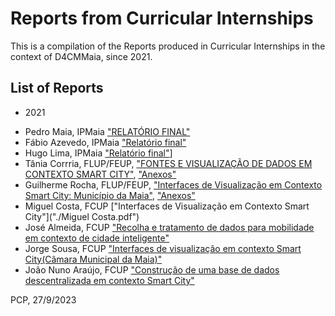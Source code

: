 # Reports from Curricular Internships

This is a compilation of the Reports produced in Curricular Internships in the context of D4CMMaia, since 2021.

## List of Reports

* 2021
 - Pedro Maia, IPMaia ["RELATÓRIO FINAL"]('./Pedro%20Maia.docx') 
 - Fábio Azevedo, IPMaia ["Relatório final"]("./Fabio%20Azevedo.pdf")
 - Hugo Lima, IPMaia ["Relatório final"]("./Hugo%20Lima.pdf")]
 - Tânia Corrria, FLUP/FEUP, ["FONTES E VISUALIZAÇÃO DE DADOS EM CONTEXTO SMART CITY"]("./Tania%20Correia%20(Relatorio).docx"), ["Anexos"]("./Tania%20Correia%20(Anexos).pdf")
 - Guilherme Rocha, FLUP/FEUP, ["Interfaces de Visualização em Contexto Smart City: Município da Maia"]("./Guilherme%20Rocha%20(Relatorio).pdf"), ["Anexos"]("./Guilherme%20Rocha%20(Anexos).pdf")
 - Miguel Costa, FCUP ["Interfaces de Visualização em Contexto Smart
City"]("./Miguel Costa.pdf")
 - José Almeida, FCUP ["Recolha e tratamento de dados para mobilidade em contexto de cidade inteligente"]("./José%20Almeida.pdf")
 - Jorge Sousa, FCUP ["Interfaces de visualização em contexto Smart City(Câmara Municipal da Maia)"]("Jorge%20Sousa.docx")
 - João Nuno Araújo, FCUP ["Construção de uma base de dados descentralizada em contexto Smart City"]("João%20Nuno%20Araújo.docx")




PCP, 27/9/2023